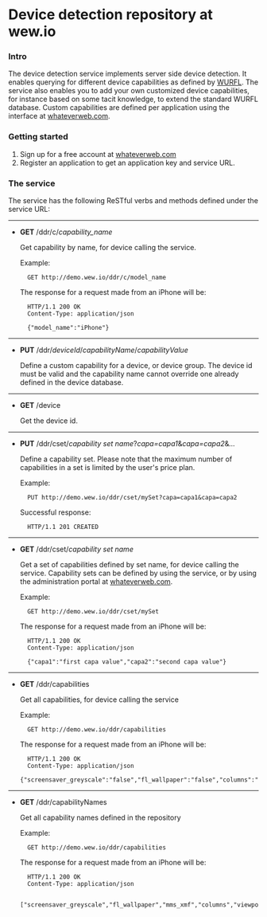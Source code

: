 # Device detection repository at wew.io

### Intro
The device detection service implements server side device detection. It enables querying for different device capabilities as defined by [WURFL](http://wurfl.sourceforge.net).
The service also enables you to add your own customized device capabilities, for instance based on some tacit knowledge, to extend the standard WURFL database. Custom capabilities are defined per application using the interface at [whateverweb.com](http://whateverweb.com).

### Getting started
1. Sign up for a free account at [whateverweb.com](http://whateverweb.com/)
2. Register an application to get an application key and service URL.

### The service

The service has the following ReSTful verbs and methods defined under the service URL:

---
* **GET** /ddr/c/*capability_name*

	Get capability by name, for device calling the service.  

	Example:

		GET http://demo.wew.io/ddr/c/model_name

	The response for a request made from an iPhone will be:

    	HTTP/1.1 200 OK
    	Content-Type: application/json
    	
    	{"model_name":"iPhone"}

---
* **PUT** /ddr/*deviceId*/*capabilityName*/*capabilityValue*

	Define a custom capability for a device, or device group. The device id must be valid and the capability name cannot override one already defined in the device database.

---
* **GET** /device

	Get the device id.

---
* **PUT** /ddr/cset/*capability set name*?*capa=capa1*&*capa=capa2*&*...*

	Define a capability set. Please note that the maximum number of capabilities in a set is limited by the user's price plan.

	Example:

		PUT http://demo.wew.io/ddr/cset/mySet?capa=capa1&capa=capa2

	Successful response:

		HTTP/1.1 201 CREATED

---
* **GET** /ddr/cset/*capability set name*

	Get a set of capabilities defined by set name, for device calling the service. Capability sets can be defined by using the service, or by using the administration portal at [whateverweb.com](http://whateverweb.com/).

	Example:

		GET http://demo.wew.io/ddr/cset/mySet

	The response for a request made from an iPhone will be:

		HTTP/1.1 200 OK
		Content-Type: application/json

		{"capa1":"first capa value","capa2":"second capa value"}

---
* **GET** /ddr/capabilities

	Get all capabilities, for device calling the service

	Example:

		GET http://demo.wew.io/ddr/capabilities

	The response for a request made from an iPhone will be:

    	HTTP/1.1 200 OK
    	Content-Type: application/json
		{"screensaver_greyscale":"false","fl_wallpaper":"false","columns":"20","mms_xmf":"false","wta_phonebook":"false","viewport_supported":"true","mms_wml":"false","ringtone_directdownload_size_limit":"0","ringtone_xmf":"false",...}

---
* **GET** /ddr/capabilityNames

	Get all capability names defined in the repository

	Example:

		GET http://demo.wew.io/ddr/capabilities

	The response for a request made from an iPhone will be:

    	HTTP/1.1 200 OK
    	Content-Type: application/json

    	["screensaver_greyscale","fl_wallpaper","mms_xmf","columns","viewport_supported"...]

